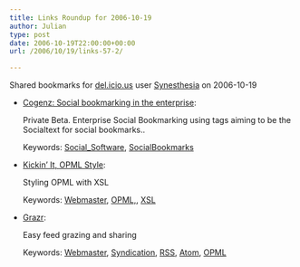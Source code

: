 ```yaml
---
title: Links Roundup for 2006-10-19
author: Julian
type: post
date: 2006-10-19T22:00:00+00:00
url: /2006/10/19/links-57-2/

---
```

Shared bookmarks for [del.icio.us][1] user  [Synesthesia][2] on 2006-10-19

  * [Cogenz: Social bookmarking in the enterprise][3]:
  
    Private Beta. Enterprise Social Bookmarking using tags aiming to be the Socialtext for social bookmarks..
  
    Keywords: [Social_Software][4], [SocialBookmarks][5]
  * [Kickin’ It, OPML Style][6]:
  
    Styling OPML with XSL
  
    Keywords: [Webmaster][7], [OPML,][8], [XSL][9]
  * [Grazr][10]:
  
    Easy feed grazing and sharing
  
    Keywords: [Webmaster][7], [Syndication][11], [RSS][12], [Atom][13], [OPML][14]

 [1]: https://del.icio.us/
 [2]: https://del.icio.us/synesthesia
 [3]: https://blog.cogenz.com/ "https://blog.cogenz.com/"
 [4]: https://del.icio.us/synesthesia/Social_Software
 [5]: https://del.icio.us/synesthesia/SocialBookmarks
 [6]: https://blog.efinke.com/2006/07/30/kickin-it-opml-style "https://blog.efinke.com/2006/07/30/kickin-it-opml-style"
 [7]: https://del.icio.us/synesthesia/Webmaster
 [8]: https://del.icio.us/synesthesia/OPML,
 [9]: https://del.icio.us/synesthesia/XSL
 [10]: https://www.grazr.com/ "https://www.grazr.com/"
 [11]: https://del.icio.us/synesthesia/Syndication
 [12]: https://del.icio.us/synesthesia/RSS
 [13]: https://del.icio.us/synesthesia/Atom
 [14]: https://del.icio.us/synesthesia/OPML
